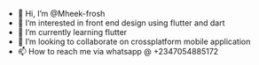 - 👋 Hi, I’m @Mheek-frosh
- 👀 I’m interested in front end design using flutter and dart
- 🌱 I’m currently learning flutter
- 💞️ I’m looking to collaborate on crossplatform mobile application
- 📫 How to reach me via whatsapp @ +2347054885172

